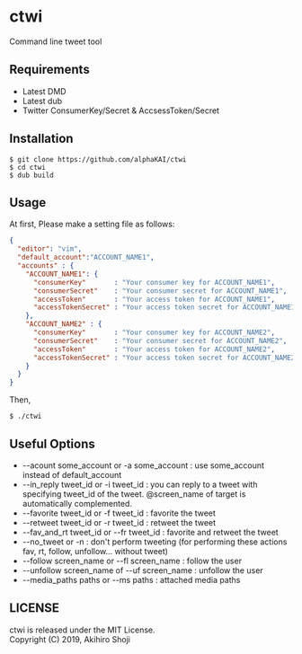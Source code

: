 # ctwi
Command line tweet tool

## Requirements

* Latest DMD
* Latest dub
* Twitter ConsumerKey/Secret & AccsessToken/Secret

## Installation

```
$ git clone https://github.com/alphaKAI/ctwi
$ cd ctwi
$ dub build
```

## Usage

At first, Please make a setting file as follows:  

```json
{
  "editor": "vim",
  "default_account":"ACCOUNT_NAME1",
  "accounts" : {
    "ACCOUNT_NAME1": {
      "consumerKey"       : "Your consumer key for ACCOUNT_NAME1",
      "consumerSecret"    : "Your consumer secret for ACCOUNT_NAME1",
      "accessToken"       : "Your access token for ACCOUNT_NAME1",
      "accessTokenSecret" : "Your access token secret for ACCOUNT_NAME1"
    },
    "ACCOUNT_NAME2" : {
      "consumerKey"       : "Your consumer key for ACCOUNT_NAME2",
      "consumerSecret"    : "Your consumer secret for ACCOUNT_NAME2",
      "accessToken"       : "Your access token for ACCOUNT_NAME2",
      "accessTokenSecret" : "Your access token secret for ACCOUNT_NAME2"
    }
  }
}
```

Then,
```
$ ./ctwi
```

## Useful Options

- --acount some_account or -a some_account : use some_account instead of default_account
- --in_reply tweet_id or -i tweet_id : you can reply to a tweet with specifying tweet_id of the tweet. @screen_name of target is  automatically complemented.
- --favorite tweet_id or -f tweet_id : favorite the tweet
- --retweet tweet_id or -r tweet_id : retweet the tweet
- --fav_and_rt tweet_id or --fr tweet_id : favorite and retweet the tweet
- --no_tweet or -n : don't perform tweeting (for performing these actions fav, rt, follow, unfollow... without tweet)
- --follow screen_name or --fl screen_name : follow the user
- --unfollow screen_name of --uf screen_name : unfollow the user
- --media_paths paths or --ms paths : attached media paths

## LICENSE
ctwi is released under the MIT License.  
Copyright (C) 2019, Akihiro Shoji